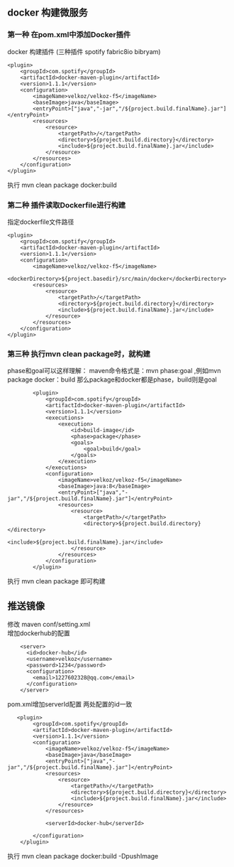 ## docker 构建微服务

### 第一种 在pom.xml中添加Docker插件
docker 构建插件 (三种插件 spotify  fabric8io  bibryam)

    <plugin>
        <groupId>com.spotify</groupId>
        <artifactId>docker-maven-plugin</artifactId>
        <version>1.1.1</version>
        <configuration>
            <imageName>velkoz/velkoz-f5</imageName>
            <baseImage>java</baseImage>
            <entryPoint>["java","-jar","/${project.build.finalName}.jar"]</entryPoint>
            <resources>
                <resource>
                    <targetPath>/</targetPath>
                    <directory>${project.build.directory}</directory>
                    <include>${project.build.finalName}.jar</include>
                </resource>
            </resources>
        </configuration>
    </plugin>

执行 mvn clean package docker:build


### 第二种 插件读取Dockerfile进行构建
指定dockerfile文件路径

    
    <plugin>
        <groupId>com.spotify</groupId>
        <artifactId>docker-maven-plugin</artifactId>
        <version>1.1.1</version>
        <configuration>
            <imageName>velkoz/velkoz-f5</imageName>
            <dockerDirectory>${project.basedir}/src/main/docker</dockerDirectory>
            <resources>
                <resource>
                    <targetPath>/</targetPath>
                    <directory>${project.build.directory}</directory>
                    <include>${project.build.finalName}.jar</include>
                </resource>
            </resources>
        </configuration>
    </plugin>
    
    

### 第三种 执行mvn clean package时，就构建
phase和goal可以这样理解： maven命令格式是：mvn phase:goal ,例如mvn package docker：build
那么package和docker都是phase，build则是goal

            <plugin>
                <groupId>com.spotify</groupId>
                <artifactId>docker-maven-plugin</artifactId>
                <version>1.1.1</version>
                <executions>
                    <execution>
                        <id>build-image</id>
                        <phase>package</phase>
                        <goals>
                            <goal>build</goal>
                        </goals>
                    </execution>
                </executions>
                <configuration>
                    <imageName>velkoz/velkoz-f5</imageName>
                    <baseImage>java:8</baseImage>
                    <entryPoint>["java","-jar","/${project.build.finalName}.jar"]</entryPoint>
                    <resources>
                        <resource>
                            <targetPath>/</targetPath>
                            <directory>${project.build.directory}</directory>
                            <include>${project.build.finalName}.jar</include>
                        </resource>
                    </resources>
                </configuration>
            </plugin>
            
            
执行 mvn clean package 即可构建



## 推送镜像
修改 maven conf/setting.xml  
增加dockerhub的配置

        <server>
          <id>docker-hub</id>
          <username>velkoz</username>
          <password>1234</password>
          <configuration>
            <email>1227602328@qq.com</email>
          </configuration>
        </server>
    
pom.xml增加serverId配置 两处配置的id一致

       <plugin>
            <groupId>com.spotify</groupId>
            <artifactId>docker-maven-plugin</artifactId>
            <version>1.1.1</version>
            <configuration>
                <imageName>velkoz/velkoz-f5</imageName>
                <baseImage>java</baseImage>
                <entryPoint>["java","-jar","/${project.build.finalName}.jar"]</entryPoint>
                <resources>
                    <resource>
                        <targetPath>/</targetPath>
                        <directory>${project.build.directory}</directory>
                        <include>${project.build.finalName}.jar</include>
                    </resource>
                </resources>
                
                <serverId>docker-hub</serverId>
                
            </configuration>
        </plugin>
    
执行 mvn clean package docker:build -DpushImage
